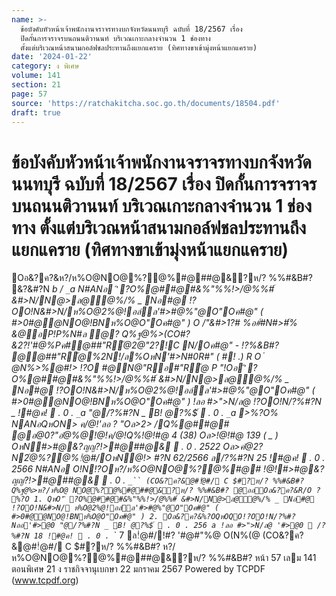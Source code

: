 ```yaml
---
name: >-
  ข้อบังคับหัวหน้าเจ้าพนักงานจราจรทางบกจังหวัดนนทบุรี ฉบับที่ 18/2567 เรื่อง
  ปิดกั้นการจราจรบนถนนติวานนท์ บริเวณเกาะกลางจำนวน 1 ช่องทาง
  ตั้งแต่บริเวณหน้าสนามกอล์ฟชลประทานถึงแยกแคราย (ทิศทางขาเข้ามุ่งหน้าแยกแคราย)
date: '2024-01-22'
category: ง พิเศษ
volume: 141
section: 21
page: 57
source: 'https://ratchakitcha.soc.go.th/documents/18504.pdf'
draft: true
---
```


# ข้อบังคับหัวหน้าเจ้าพนักงานจราจรทางบกจังหวัดนนทบุรี ฉบับที่ 18/2567 เรื่อง ปิดกั้นการจราจรบนถนนติวานนท์ บริเวณเกาะกลางจำนวน 1 ช่องทาง ตั้งแต่บริเวณหน้าสนามกอล์ฟชลประทานถึงแยกแคราย (ทิศทางขาเข้ามุ่งหน้าแยกแคราย)

Oอ&?ค?&ห?/ห%O@NO@%?@%#@##@&?ห/? %%#&B#? &?&#?N _b / `_`a N#ANอ 'ิ ?O%@##@#&%"%%!>/@%%#์ &#>N/N@>ล@ํ@%/% _ Nอ#@ !?OO!N&#>N/ห%O@2%@!อล์ล'#>#@%"@O"Oค#@" ( #>0#@@NO@!BNห%O@O"Oค#@" ) O /"&#>1?# %อ#์#N#>#์% &@อP!P%N#ล ํ@? Q%ฐ@%>(CO#?&2?!'#@%Pค#@##"R้@2@"2?!C N/Oค#@" - !?%&B#? @@##"R้@%2N!/ล%OหN'#>N#0R#" ( #! .) R O ํ @N%>%@#!> !?O #@N@"Rอ#"R้@ P "!Oอ'ิ ?O%@##@#&%"%%!>/@%%#์ &#>N/N@>ล@ํ@%/% _ Nอ#@ !?OO!N&#>N/ห%O@2%@!อล์ล'#>#@%"@O"Oค#@" ( #>0#@@NO@!BNห%O@O"Oค#@" ) !ลอ #>">N/ล@ !?OO!N/?%#?N _ !#@ค!  . 0 . `_`a "@/?%#?N _ B! @?%$์  . 0 . `_`a >%?O% NANอQหON> ค/@!'ลอ ? "Oล>2> /Q%@##@# @อ@0?"อํ@%@!@!ค/@!Q%!@!#@ 4 (38) Oล>!@!#@ 139 ( _ ) OหN#>#@&?ญญ?!>#@##@&  . 0 . 2522 Oล>คํ@2?N2ํ@%?@%!ํ@#/OหN@!> #?N 62/2566 ล/?%#?N 25 !#@ค!  . 0 . 2566 N#ANอ O!N!?Oห?/ห%O@NO@%?@%#@# !@!#>#@&?ญญ?!>#@##@&  . 0 . `_`` (CO&?ค?&@#!ํ@#/ C $#?ห/? %%#&B#? Q%ฐ@%>ห?/ห%O@ NO@%?@%#@##@&?ห/? %%#&B#? @ออOอ&?ค?&R/O ? %?O 1. QหO'ิ ?O%@##@#&%"%%!>/@%%#์ &#>N/N@>ล@ํ@%/% _ Nอ#@ !?OO!N&#>N/ ห%O@2%@!อล์ล'#>#@%"@O"Oค#@" ( #>0#@@NO@!BNห%O@O"Oค#@" ) 2. Oอ&?ค?&%?OQหOQO!?OO!N/?%#?Nออ'#>@0 "@/?%#?N _ B! @?%$์  . 0 . 256 a !ลอ #>">N/ล@ '#>@0  /?%#?N 18 !#@ค!  . 0 . `_` 7 ล!ํ@#/!#? '#@#"%@ O(N%(@ (CO&?ค?&@#!ํ@#/ C $#?ห/? %%#&B#? ห?/ห%O@NO@%?@%#@##@&?ห/? %%#&B#? หน้า 57 เลม 141 ตอนพิเศษ 21 ง ราชกิจจานุเบกษา 22 มกราคม 2567 Powered by TCPDF (www.tcpdf.org)
